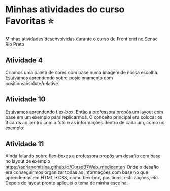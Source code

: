 # Minhas atividades do curso Favoritas ⭐
Minhas atividades desenvolvidas durante o curso de Front end no Senac Rio Preto

## Atividade 4
Criamos uma paleta de cores com base numa imagem de nossa escolha. Estávamos aprendendo sobre posicionamento com position:absolute/relative.

## Atividade 10
Estávamos aprendendo flex-box. Então a professora propôs um layout com base em um exemplo para replicarmos. O conceito principal era colocar os 3 cards ao centro com a foto e as informações dentro de cada um, como no exemplo.

## Atividade 11
Ainda falando sobre flex-boxes a professora propôs um desafio com base no layout de exemplo https://adrianomisina.github.io/CursoB7Web_medicenter/
Onde o desafio era conseguirmos organizar todas as informações com base no que aprendemos em HTML e CSS, como flex-box, positions, estilizações, etc. Depois do layout pronto apliquei o tema de minha escolha.
